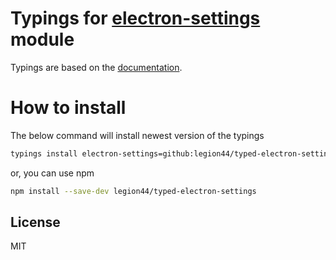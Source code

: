 # Typings for [electron-settings](https://github.com/nathanbuchar/electron-settings) module
Typings are based on the [documentation](https://github.com/nathanbuchar/electron-settings/wiki/API-documentation).

# How to install
The below command will install newest version of the typings
```bash
typings install electron-settings=github:legion44/typed-electron-settings --global --save
```
or, you can use npm
```bash
npm install --save-dev legion44/typed-electron-settings
```

## License
MIT